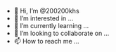- 👋 Hi, I’m @200200khs
- 👀 I’m interested in ...
- 🌱 I’m currently learning ...
- 💞️ I’m looking to collaborate on ...
- 📫 How to reach me ...

<!---
200200khs/200200khs is a ✨ special ✨ repository because its `README.md` (this file) appears on your GitHub profile.
You can click the Preview link to take a look at your changes.
--->
